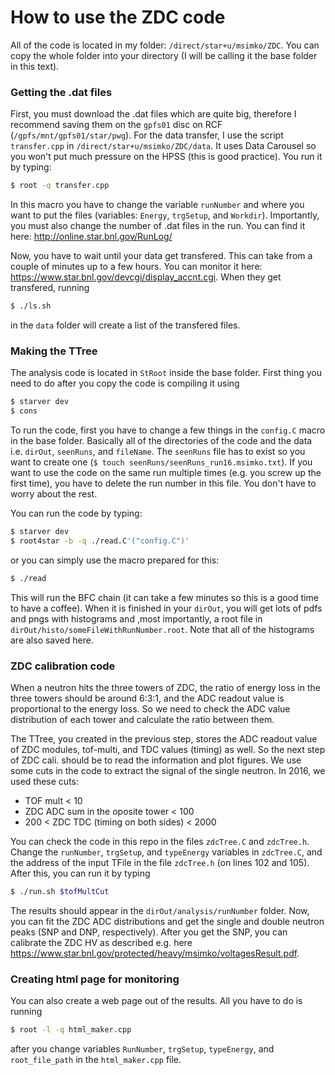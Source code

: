 # How to use the ZDC code

All of the code is located in my folder: `/direct/star+u/msimko/ZDC`. You can copy the whole folder into
your directory (I will be calling it the base folder in this text).

### Getting the .dat files

First, you must download the .dat files which are quite big, therefore I recommend saving them on
the `gpfs01` disc on RCF (`/gpfs/mnt/gpfs01/star/pwg`). For the data transfer, I use the script
`transfer.cpp` in `/direct/star+u/msimko/ZDC/data`. It uses Data Carousel so you won't put much
pressure on the HPSS (this is good practice). You run it by typing:
```sh
$ root -q transfer.cpp
```
In this macro you have to change the variable
`runNumber` and where you want to put the files (variables: `Energy`, `trgSetup`, and `Workdir`).
Importantly, you must also change the number of .dat files in the run. You can find it here: 
<http://online.star.bnl.gov/RunLog/>

Now, you have to wait until your data get transfered. This can take from a couple of minutes up to a few hours.
You can monitor it here:
<https://www.star.bnl.gov/devcgi/display_accnt.cgi>. When they get transfered, running
```sh
$ ./ls.sh
```
in the `data` folder will create a list of the transfered files.

### Making the TTree

The analysis code is located in `StRoot` inside the base folder. First thing you need to do after you
copy the code is compiling it using
```sh
$ starver dev
$ cons
```
To run the code, first you have to change a few things in the `config.C` macro in the base folder. Basically all of the
directories of the code and the data i.e. `dirOut`, `seenRuns`, and `fileName`. The `seenRuns` file has to
exist so you want to create one (`$ touch seenRuns/seenRuns_run16.msimko.txt`). If you want to use the code
on the same run multiple times (e.g. you screw up the first time), you have to delete the run number in
this file. You don't have to worry
about the rest. 

You can run the code by typing:
```sh
$ starver dev
$ root4star -b -q ./read.C'("config.C")'
```
or you can simply use the macro prepared for this:
```sh
$ ./read
```
This will run the BFC chain (it can take a few minutes so this is a good time to have a coffee). When it is finished
in your `dirOut`, you will get lots of pdfs and pngs with histograms and ,most importantly, a root file in
`dirOut/histo/someFileWithRunNumber.root`. Note that all of the histograms are also saved here.

### ZDC calibration code

When a neutron hits the three towers of ZDC, the ratio of energy loss in the three towers should be 
around 6:3:1, and the ADC readout value is proportional to the energy loss. So we need to check the ADC value 
distribution of each tower and calculate the ratio between them.

The TTree, you created in the previous step, stores the ADC readout value of ZDC modules, tof-multi, and
TDC values (timing) as well. 
So the next step of ZDC cali. 
should be to read the information and plot figures.
We use some cuts in the code to extract the signal of the single neutron. In 2016, we used these cuts:

* TOF mult < 10
* ZDC ADC sum in the oposite tower < 100
* 200 < ZDC TDC (timing on both sides) < 2000

You can check the code in this repo in the files
`zdcTree.C` and `zdcTree.h`. Change the `runNumber`, `trgSetup`, and `typeEnergy` variables in `zdcTree.C`, and
the address of the input TFile in the file `zdcTree.h` (on lines 102 and 105). After this, you can run it by typing
```sh
$ ./run.sh $tofMultCut
```
The results should appear in the `dirOut/analysis/runNumber` folder. Now, you can fit the ZDC ADC distributions
and get the single and double neutron peaks (SNP and DNP, respectively). After you get the SNP, you can calibrate
the ZDC HV as described e.g. here <https://www.star.bnl.gov/protected/heavy/msimko/voltagesResult.pdf>.

### Creating html page for monitoring

You can also create a web page out of the results. All you have to do is running
```sh
$ root -l -q html_maker.cpp
```
after you change variables `RunNumber`, `trgSetup`, `typeEnergy`, and `root_file_path` in the `html_maker.cpp` file.
